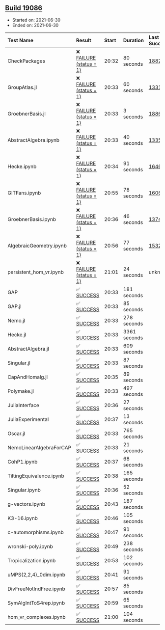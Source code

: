 ## [Build 19086](https://oscarci.mathematik.uni-kl.de/job/oscar/19086/)

* Started on: 2021-06-30
* Ended on: 2021-06-30

| Test Name    | Result | Start | Duration | Last Success | First Failure |
|:-------------|:-------|:------|:---------|:-------------|:--------------|
| CheckPackages | ❌ [FAILURE (status = 1)](https://oscarci.mathematik.uni-kl.de/job/oscar/19086/artifact/logs/build-19086/CheckPackages.log) | 20:32 | 80 seconds | [18822](https://oscarci.mathematik.uni-kl.de/job/oscar/18822/) | [18823](https://oscarci.mathematik.uni-kl.de/job/oscar/18823/) |
| GroupAtlas.jl | ❌ [FAILURE (status = 1)](https://oscarci.mathematik.uni-kl.de/job/oscar/19086/artifact/logs/build-19086/GroupAtlas.jl.log) | 20:33 | 60 seconds | [13311](https://oscarci.mathematik.uni-kl.de/job/oscar/13311/) | [13312](https://oscarci.mathematik.uni-kl.de/job/oscar/13312/) |
| GroebnerBasis.jl | ❌ [FAILURE (status = 1)](https://oscarci.mathematik.uni-kl.de/job/oscar/19086/artifact/logs/build-19086/GroebnerBasis.jl.log) | 20:33 | 3 seconds | [18864](https://oscarci.mathematik.uni-kl.de/job/oscar/18864/) | [18865](https://oscarci.mathematik.uni-kl.de/job/oscar/18865/) |
| AbstractAlgebra.ipynb | ❌ [FAILURE (status = 1)](https://oscarci.mathematik.uni-kl.de/job/oscar/19086/artifact/logs/build-19086/AbstractAlgebra.ipynb.log) | 20:33 | 40 seconds | [13355](https://oscarci.mathematik.uni-kl.de/job/oscar/13355/) | [13356](https://oscarci.mathematik.uni-kl.de/job/oscar/13356/) |
| Hecke.ipynb | ❌ [FAILURE (status = 1)](https://oscarci.mathematik.uni-kl.de/job/oscar/19086/artifact/logs/build-19086/Hecke.ipynb.log) | 20:34 | 91 seconds | [16463](https://oscarci.mathematik.uni-kl.de/job/oscar/16463/) | [16464](https://oscarci.mathematik.uni-kl.de/job/oscar/16464/) |
| GITFans.ipynb | ❌ [FAILURE (status = 1)](https://oscarci.mathematik.uni-kl.de/job/oscar/19086/artifact/logs/build-19086/GITFans.ipynb.log) | 20:55 | 78 seconds | [16068](https://oscarci.mathematik.uni-kl.de/job/oscar/16068/) | [16069](https://oscarci.mathematik.uni-kl.de/job/oscar/16069/) |
| GroebnerBasis.ipynb | ❌ [FAILURE (status = 1)](https://oscarci.mathematik.uni-kl.de/job/oscar/19086/artifact/logs/build-19086/GroebnerBasis.ipynb.log) | 20:36 | 46 seconds | [13748](https://oscarci.mathematik.uni-kl.de/job/oscar/13748/) | [13749](https://oscarci.mathematik.uni-kl.de/job/oscar/13749/) |
| AlgebraicGeometry.ipynb | ❌ [FAILURE (status = 1)](https://oscarci.mathematik.uni-kl.de/job/oscar/19086/artifact/logs/build-19086/AlgebraicGeometry.ipynb.log) | 20:56 | 77 seconds | [15322](https://oscarci.mathematik.uni-kl.de/job/oscar/15322/) | [15323](https://oscarci.mathematik.uni-kl.de/job/oscar/15323/) |
| persistent_hom_vr.ipynb | ❌ [FAILURE (status = 1)](https://oscarci.mathematik.uni-kl.de/job/oscar/19086/artifact/logs/build-19086/persistent_hom_vr.ipynb.log) | 21:01 | 24 seconds | unknown | unknown |
| GAP | ✅ [SUCCESS](https://oscarci.mathematik.uni-kl.de/job/oscar/19086/artifact/logs/build-19086/GAP.log) | 20:33 | 181 seconds |  |  |
| GAP.jl | ✅ [SUCCESS](https://oscarci.mathematik.uni-kl.de/job/oscar/19086/artifact/logs/build-19086/GAP.jl.log) | 20:33 | 85 seconds |  |  |
| Nemo.jl | ✅ [SUCCESS](https://oscarci.mathematik.uni-kl.de/job/oscar/19086/artifact/logs/build-19086/Nemo.jl.log) | 20:33 | 278 seconds |  |  |
| Hecke.jl | ✅ [SUCCESS](https://oscarci.mathematik.uni-kl.de/job/oscar/19086/artifact/logs/build-19086/Hecke.jl.log) | 20:33 | 3361 seconds |  |  |
| AbstractAlgebra.jl | ✅ [SUCCESS](https://oscarci.mathematik.uni-kl.de/job/oscar/19086/artifact/logs/build-19086/AbstractAlgebra.jl.log) | 20:33 | 609 seconds |  |  |
| Singular.jl | ✅ [SUCCESS](https://oscarci.mathematik.uni-kl.de/job/oscar/19086/artifact/logs/build-19086/Singular.jl.log) | 20:33 | 87 seconds |  |  |
| CapAndHomalg.jl | ✅ [SUCCESS](https://oscarci.mathematik.uni-kl.de/job/oscar/19086/artifact/logs/build-19086/CapAndHomalg.jl.log) | 20:35 | 89 seconds |  |  |
| Polymake.jl | ✅ [SUCCESS](https://oscarci.mathematik.uni-kl.de/job/oscar/19086/artifact/logs/build-19086/Polymake.jl.log) | 20:33 | 497 seconds |  |  |
| JuliaInterface | ✅ [SUCCESS](https://oscarci.mathematik.uni-kl.de/job/oscar/19086/artifact/logs/build-19086/JuliaInterface.log) | 20:36 | 27 seconds |  |  |
| JuliaExperimental | ✅ [SUCCESS](https://oscarci.mathematik.uni-kl.de/job/oscar/19086/artifact/logs/build-19086/JuliaExperimental.log) | 20:37 | 13 seconds |  |  |
| Oscar.jl | ✅ [SUCCESS](https://oscarci.mathematik.uni-kl.de/job/oscar/19086/artifact/logs/build-19086/Oscar.jl.log) | 20:33 | 765 seconds |  |  |
| NemoLinearAlgebraForCAP | ✅ [SUCCESS](https://oscarci.mathematik.uni-kl.de/job/oscar/19086/artifact/logs/build-19086/NemoLinearAlgebraForCAP.log) | 20:33 | 21 seconds |  |  |
| CohP1.ipynb | ✅ [SUCCESS](https://oscarci.mathematik.uni-kl.de/job/oscar/19086/artifact/logs/build-19086/CohP1.ipynb.log) | 20:37 | 68 seconds |  |  |
| TiltingEquivalence.ipynb | ✅ [SUCCESS](https://oscarci.mathematik.uni-kl.de/job/oscar/19086/artifact/logs/build-19086/TiltingEquivalence.ipynb.log) | 20:38 | 165 seconds |  |  |
| Singular.ipynb | ✅ [SUCCESS](https://oscarci.mathematik.uni-kl.de/job/oscar/19086/artifact/logs/build-19086/Singular.ipynb.log) | 20:36 | 52 seconds |  |  |
| g-vectors.ipynb | ✅ [SUCCESS](https://oscarci.mathematik.uni-kl.de/job/oscar/19086/artifact/logs/build-19086/g-vectors.ipynb.log) | 20:43 | 187 seconds |  |  |
| K3-16.ipynb | ✅ [SUCCESS](https://oscarci.mathematik.uni-kl.de/job/oscar/19086/artifact/logs/build-19086/K3-16.ipynb.log) | 20:46 | 105 seconds |  |  |
| c-automorphisms.ipynb | ✅ [SUCCESS](https://oscarci.mathematik.uni-kl.de/job/oscar/19086/artifact/logs/build-19086/c-automorphisms.ipynb.log) | 20:47 | 91 seconds |  |  |
| wronski-poly.ipynb | ✅ [SUCCESS](https://oscarci.mathematik.uni-kl.de/job/oscar/19086/artifact/logs/build-19086/wronski-poly.ipynb.log) | 20:49 | 238 seconds |  |  |
| Tropicalization.ipynb | ✅ [SUCCESS](https://oscarci.mathematik.uni-kl.de/job/oscar/19086/artifact/logs/build-19086/Tropicalization.ipynb.log) | 20:53 | 102 seconds |  |  |
| uMPS(2,2,4)_0dim.ipynb | ✅ [SUCCESS](https://oscarci.mathematik.uni-kl.de/job/oscar/19086/artifact/logs/build-19086/uMPS-2-2-4-_0dim.ipynb.log) | 20:41 | 91 seconds |  |  |
| DivFreeNotIndFree.ipynb | ✅ [SUCCESS](https://oscarci.mathematik.uni-kl.de/job/oscar/19086/artifact/logs/build-19086/DivFreeNotIndFree.ipynb.log) | 20:57 | 85 seconds |  |  |
| SymAlgIntToS4rep.ipynb | ✅ [SUCCESS](https://oscarci.mathematik.uni-kl.de/job/oscar/19086/artifact/logs/build-19086/SymAlgIntToS4rep.ipynb.log) | 20:59 | 65 seconds |  |  |
| hom_vr_complexes.ipynb | ✅ [SUCCESS](https://oscarci.mathematik.uni-kl.de/job/oscar/19086/artifact/logs/build-19086/hom_vr_complexes.ipynb.log) | 21:00 | 104 seconds |  |  |
